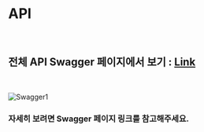 # API

<br>

## 전체 API Swagger 페이지에서 보기 : [Link](https://tupli.kr/api/v1/swagger-ui/index.html#/)

<br>

![Swagger1](https://user-images.githubusercontent.com/55949647/154385038-c6fb2f28-4d2b-4d77-8543-37c7785b285d.png)

### 자세히 보려면 Swagger 페이지 링크를 참고해주세요.

